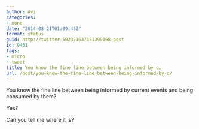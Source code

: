 ```yaml
---
author: Avi
categories:
- none
date: "2014-08-21T01:09:45Z"
format: status
guid: http://twitter-502321637451399168-post
id: 9431
tags:
- micro
- tweet
title: You know the fine line between being informed by c…
url: /post/you-know-the-fine-line-between-being-informed-by-c/
---
```

You know the fine line between being informed by current events and being consumed by them?

Yes?

Can you tell me where it is?